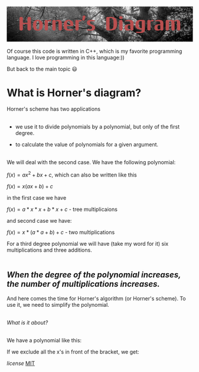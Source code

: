 
![alt text](HornerDiagram.png)

Of course this code is written in C++, which is my favorite programming language. I love programming in this language:))

But back to the main topic :smiley:


**What is Horner's diagram?**
==
Horner's scheme has two applications<br><br>

- we use it to divide polynomials by a polynomial, but only of the first degree.

- to calculate the value of polynomials for a given argument.<br><br>


We will deal with the second case. We have the following polynomial:

$f(x) = ax^2 + bx + c$, which can also be written like this

$f(x) = x(ax + b) + c$

in the first case we have

$f(x) = a * x * x + b * x + c$  - tree multiplicaions

and second case we have:

$f(x) = x * (a * a + b) + c$ - two multiplications
 
For a third degree polynomial we will have (take my word 
for it) six multiplications and three additions.<br><br>

***When the degree of the polynomial increases, the number of multiplications increases.***
--

And here comes the time for Horner's algorithm (or Horner's scheme). To use it, we need to simplify the polynomial.<br><br>

*What is it about?*<br><br>

We have a polynomial like this:<br>



If we exclude all the x's in front of the bracket, we get:<br>


*license* 
[MIT](https://choosealicense.com/licenses/mit/)
